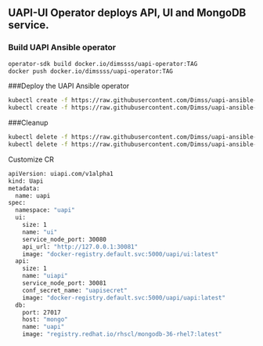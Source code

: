 ## UAPI-UI Operator deploys API, UI and MongoDB service. 

### Build UAPI Ansible operator
```bash
operator-sdk build docker.io/dimssss/uapi-operator:TAG
docker push docker.io/dimssss/uapi-operator:TAG
```

###Deploy the UAPI Ansible operator 
```bash
kubectl create -f https://raw.githubusercontent.com/Dimss/uapi-ansible-operator/master/deploy/all-in-one.yaml
kubectl create -f https://raw.githubusercontent.com/Dimss/uapi-ansible-operator/master/deploy/crds/uiapi_v1alpha1_uapi_cr.yaml
```

###Cleanup
```bash
kubectl delete -f https://raw.githubusercontent.com/Dimss/uapi-ansible-operator/master/deploy/crds/uiapi_v1alpha1_uapi_cr.yaml
kubectl delete -f https://raw.githubusercontent.com/Dimss/uapi-ansible-operator/master/deploy/all-in-one.yaml
```

Customize CR
```bash
apiVersion: uiapi.com/v1alpha1
kind: Uapi
metadata:
  name: uapi
spec:
  namespace: "uapi"
  ui:
    size: 1
    name: "ui"
    service_node_port: 30080
    api_url: "http://127.0.0.1:30081"
    image: "docker-registry.default.svc:5000/uapi/ui:latest"
  api:
    size: 1
    name: "uiapi"
    service_node_port: 30081
    conf_secret_name: "uapisecret"
    image: "docker-registry.default.svc:5000/uapi/uapi:latest"
  db:
    port: 27017
    host: "mongo"
    name: "uapi"
    image: "registry.redhat.io/rhscl/mongodb-36-rhel7:latest"

```